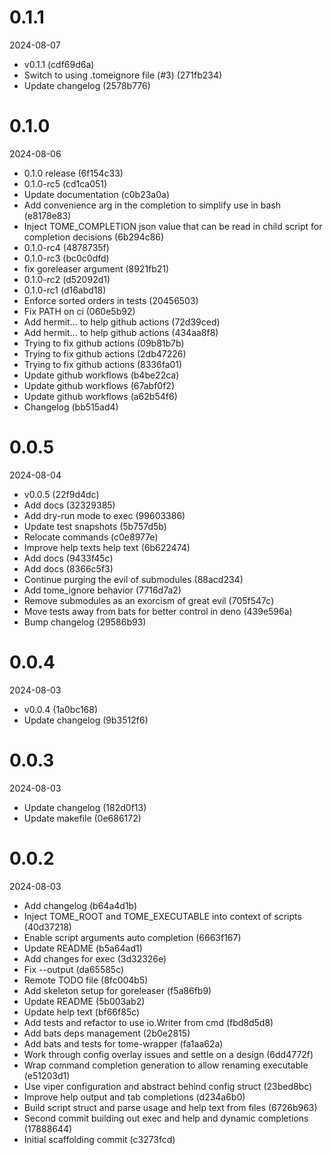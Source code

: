 
0.1.1
=============
2024-08-07

* v0.1.1 (cdf69d6a)
* Switch to using .tomeignore file (#3) (271fb234)
* Update changelog (2578b776)

0.1.0
=============
2024-08-06

* 0.1.0 release (6f154c33)
* 0.1.0-rc5 (cd1ca051)
* Update documentation (c0b23a0a)
* Add convenience arg in the completion to simplify use in bash (e8178e83)
* Inject TOME_COMPLETION json value that can be read in child script for completion decisions (6b294c86)
* 0.1.0-rc4 (4878735f)
* 0.1.0-rc3 (bc0c0dfd)
* fix goreleaser argument (8921fb21)
* 0.1.0-rc2 (d52092d1)
* 0.1.0-rc1 (d16abd18)
* Enforce sorted orders in tests (20456503)
* Fix PATH on ci (060e5b92)
* Add hermit... to help github actions (72d39ced)
* Add hermit... to help github actions (434aa8f8)
* Trying to fix github actions (09b81b7b)
* Trying to fix github actions (2db47226)
* Trying to fix github actions (8336fa01)
* Update github workflows (b4be22ca)
* Update github workflows (67abf0f2)
* Update github workflows (a62b54f6)
* Changelog (bb515ad4)

0.0.5
=============
2024-08-04

* v0.0.5 (22f9d4dc)
* Add docs (32329385)
* Add dry-run mode to exec (99603386)
* Update test snapshots (5b757d5b)
* Relocate commands (c0e8977e)
* Improve help texts help text (6b622474)
* Add docs (9433f45c)
* Add docs (8366c5f3)
* Continue purging the evil of submodules (88acd234)
* Add tome_ignore behavior (7716d7a2)
* Remove submodules as an exorcism of great evil (705f547c)
* Move tests away from bats for better control in deno (439e596a)
* Bump changelog (29586b93)

0.0.4
=============
2024-08-03

* v0.0.4 (1a0bc168)
* Update changelog (9b3512f6)

0.0.3
=============
2024-08-03

* Update changelog (182d0f13)
* Update makefile (0e686172)

0.0.2
=============
2024-08-03

* Add changelog (b64a4d1b)
* Inject TOME_ROOT and TOME_EXECUTABLE into context of scripts (40d37218)
* Enable script arguments auto completion (6663f167)
* Update README (b5a64ad1)
* Add changes for exec (3d32326e)
* Fix --output (da65585c)
* Remote TODO file (8fc004b5)
* Add skeleton setup for goreleaser (f5a86fb9)
* Update README (5b003ab2)
* Update help text (bf66f85c)
* Add tests and refactor to use io.Writer from cmd (fbd8d5d8)
* Add bats deps management (2b0e2815)
* Add bats and tests for tome-wrapper (fa1aa62a)
* Work through config overlay issues and settle on a design (6dd4772f)
* Wrap command completion generation to allow renaming executable (e51203d1)
* Use viper configuration and abstract behind config struct (23bed8bc)
* Improve help output and tab completions (d234a6b0)
* Build script struct and parse usage and help text from files (6726b963)
* Second commit building out exec and help and dynamic completions (17888644)
* Initial scaffolding commit (c3273fcd)


